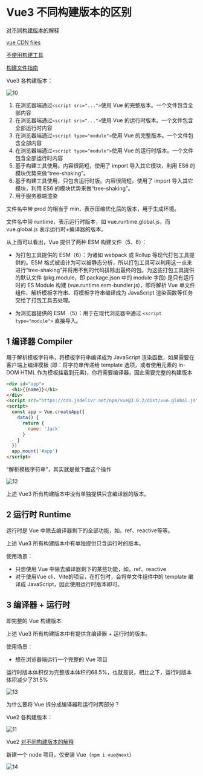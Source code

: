 # Vue3 不同构建版本的区别

[对不同构建版本的解释](https://v3.cn.vuejs.org/guide/installation.html#%E5%AF%B9%E4%B8%8D%E5%90%8C%E6%9E%84%E5%BB%BA%E7%89%88%E6%9C%AC%E7%9A%84%E8%A7%A3%E9%87%8A)

[vue CDN files](https://cdn.jsdelivr.net/npm/vue@3.0.2/dist/)

[不使用构建工具](https://cn.vuejs.org/guide/best-practices/production-deployment.html#without-build-tools)

[构建文件指南](https://github.com/vuejs/core/tree/main/packages/vue#which-dist-file-to-use)

Vue3 各构建版本：

![10](https://image.newarea.site/20230828/10.png)

1. 在浏览器端通过`<script src="...">`使用 Vue 的完整版本。一个文件包含全部内容
2. 在浏览器端通过`<script src="...">`使用 Vue 的运行时版本。一个文件包含全部运行时内容
3. 在浏览器端通过`<script type="module">`使用 Vue 的完整版本。一个文件包含全部内容
4. 在浏览器端通过`<script type="module">`使用 Vue 的运行时版本。一个文件包含全部运行时内容
5. 基于构建工具使用。内容很简短，使用了 import 导入其它模块，利用 ES6 的模块优势来做“tree-shaking”。
6. 基于构建工具使用，只包含运行时版。内容很简短，使用了 import 导入其它模块，利用 ES6 的模块优势来做“tree-shaking”。
7. 用于服务器端渲染



文件名中带 prod 的相当于 min，表示压缩优化后的版本，用于生成环境。

文件名中带 runtime，表示运行时版本，如 vue.runtime.global.js，而 vue.global.js 表示运行时+编译器的版本。

从上面可以看出，Vue 提供了两种 ESM 构建文件（5、6）：

- 为打包工具提供的 ESM（6）：为诸如 webpack 或 Rollup 等现代打包工具提供的。ESM 格式被设计为可以被静态分析，所以打包工具可以利用这一点来进行“tree-shaking”并将用不到的代码排除出最终的包。为这些打包工具提供的默认文件 (pkg.module，即 package.json 中的 module 字段) 是只有运行时的 ES Module 构建 (vue.runtime.esm-bundler.js)，即将解析 Vue 单文件组件、解析模板字符串、将模板字符串编译成为 JavaScript 渲染函数等任务交给了打包工具去处理。

- 为浏览器提供的 ESM （5）：用于在现代浏览器中通过 `<script type="module">` 直接导入。

## 1 编译器 Compiler

用于解析模板字符串，将模板字符串编译成为 JavaScript 渲染函数，如果需要在客户端上编译模板 (即：将字符串传递给 template 选项，或者使用元素的 in-DOM HTML 作为模板挂载到元素)，你将需要编译器，因此需要完整的构建版本

```html
<div id="app">
  <h1>{{name}}</h1>
</div>
<script src="https://cdn.jsdelivr.net/npm/vue@3.0.2/dist/vue.global.js"></script>
<script>
  const app = Vue.createApp({
    data() {
      return {
        name: 'Jack'
      }
    }
  })
  app.mount('#app')
</script>
```

“解析模板字符串”，其实就是做下面这个操作

![12](https://image.newarea.site/20230828/12.png)

上述 Vue3 所有构建版本中没有单独提供只含编译器的版本。

## 2 运行时 Runtime

运行时是 Vue 中除去编译器剩下的全部功能，如，ref、reactive等等。

上述 Vue3 所有构建版本中有单独提供只含运行时的版本。

使用场景：

- 只想使用 Vue 中除去编译器剩下的某些功能，如，ref、reactive
- 对于使用Vue cli、Vite的项目，在打包时，会将单文件组件中的 template 编译成 JavaScript，因此使用运行时版本即可。

## 3 编译器 + 运行时

即完整的 Vue 构建版本

上述 Vue3 所有构建版本中有提供含编译器 + 运行时的版本。

使用场景：

-  想在浏览器端运行一个完整的 Vue 项目

运行时版本体积仅为完整版本体积的68.5%，也就是说，相比之下，运行时版本体积减少了31.5%

![13](https://image.newarea.site/20230828/13.png)

为什么要将 Vue 拆分成编译器和运行时两部分？

Vue2 各构建版本：

![11](https://image.newarea.site/20230828/11.png)

Vue2 [对不同构建版本的解释](https://cn.vuejs.org/v2/guide/installation.html#%E5%AF%B9%E4%B8%8D%E5%90%8C%E6%9E%84%E5%BB%BA%E7%89%88%E6%9C%AC%E7%9A%84%E8%A7%A3%E9%87%8A)

新建一个 node 项目，仅安装 Vue（`npm i vue@next`）

![14](https://image.newarea.site/20230828/14.png)
